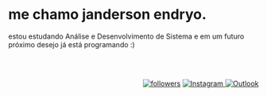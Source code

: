 <div styles="padding-button:20px;">

  <h1>me chamo janderson endryo.</h1>
 estou estudando Análise e Desenvolvimento de Sistema e em um futuro próximo desejo já está programando :)

<br/>

</div>
</div>

<br><br>

<div align="right">
<a href="https://github.com/janderson-endryo?tab=followers">
<img alt="followers" title="Follow me on Github" src="https://custom-icon-badges.herokuapp.com/github/followers/janderson-endryo?color=236ad3&labelColor=1155ba&style=for-the-badge&logo=person-add&label=Follow&logoColor=white"/></a>

<a href="#">
<img src="https://img.shields.io/badge/Instagram-E4405F?style=for-the-badge&logo=instagram&logoColor=white" alt="Instagram">
</a>

<a href="mailto:jandersonendryo@hotmail.com">
<img src="https://img.shields.io/badge/Microsoft_Outlook-0078D4?style=for-the-badge&logo=microsoft-outlook&logoColor=white" alt="Outlook">
</a>
</div>
